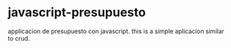 # javascript-presupuesto
applicacion de presupuesto con javascript.
this is a simple aplicacion similar to crud.

